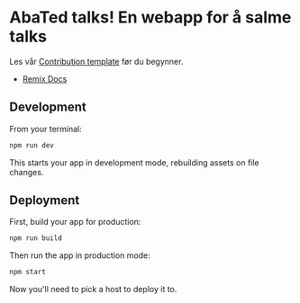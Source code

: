 # AbaTed talks! En webapp for å salme talks

Les vår [Contribution template](https://github.com/koseprogg/abated-foredrag-webapp/blob/main/CONTRIBUTING.md) før du begynner.

- [Remix Docs](https://remix.run/docs)

## Development

From your terminal:

```sh
npm run dev
```

This starts your app in development mode, rebuilding assets on file changes.

## Deployment

First, build your app for production:

```sh
npm run build
```

Then run the app in production mode:

```sh
npm start
```

Now you'll need to pick a host to deploy it to.
